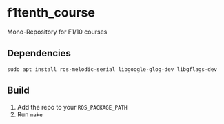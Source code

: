 # f1tenth_course
Mono-Repository for F1/10 courses

## Dependencies
```
sudo apt install ros-melodic-serial libgoogle-glog-dev libgflags-dev
```

## Build
1. Add the repo to your `ROS_PACKAGE_PATH`
1. Run `make`
